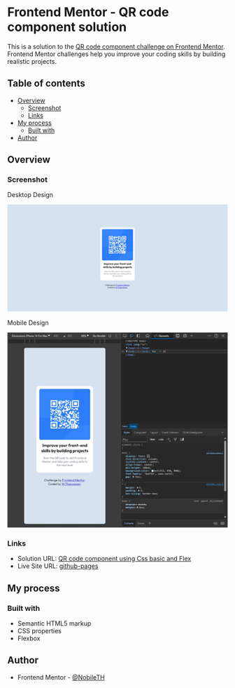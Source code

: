 # Frontend Mentor - QR code component solution

This is a solution to the [QR code component challenge on Frontend Mentor](https://www.frontendmentor.io/challenges/qr-code-component-iux_sIO_H). Frontend Mentor challenges help you improve your coding skills by building realistic projects.

## Table of contents

- [Overview](#overview)
  - [Screenshot](#screenshot)
  - [Links](#links)
- [My process](#my-process)
  - [Built with](#built-with)
- [Author](#author)

## Overview

### Screenshot

Desktop Design

![desktop-design](./design/desktop-design.jpeg)

Mobile Design

![mobile-design](./design/mobile-design.png)

### Links

- Solution URL: [QR code component using Css basic and Flex](https://www.frontendmentor.io/solutions/qr-code-component-using-css-basic-and-flex-tDfqGTPKdU)
- Live Site URL: [github-pages](https://nobileth.github.io/QR-code-component-using-Css-Flex/)

## My process

### Built with

- Semantic HTML5 markup
- CSS properties
- Flexbox

## Author

- Frontend Mentor - [@NobileTH](https://www.frontendmentor.io/profile/NobileTH)
